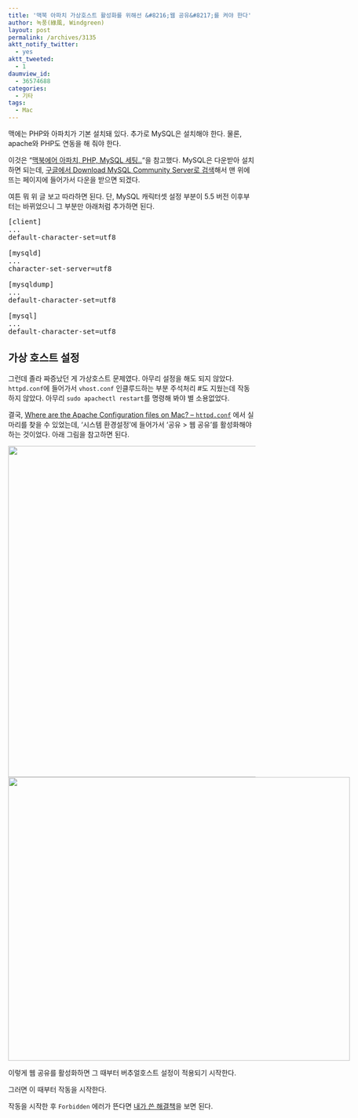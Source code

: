 ```yaml
---
title: '맥북 아파치 가상호스트 활성화를 위해선 &#8216;웹 공유&#8217;를 켜야 한다'
author: 녹풍(綠風, Windgreen)
layout: post
permalink: /archives/3135
aktt_notify_twitter:
  - yes
aktt_tweeted:
  - 1
daumview_id:
  - 36574688
categories:
  - 기타
tags:
  - Mac
---
```

맥에는 PHP와 아파치가 기본 설치돼 있다. 추가로 MySQL은 설치해야 한다. 물론, apache와 PHP도 연동을 해 줘야 한다.

이것은 &#8220;[맥북에어 아파치, PHP, MySQL 세팅..][1]&#8220;을 참고했다. MySQL은 다운받아 설치하면 되는데, [구글에서 Download MySQL Community Server로 검색][2]해서 맨 위에 뜨는 페이지에 들어가서 다운을 받으면 되겠다.

여튼 뭐 위 글 보고 따라하면 된다. 단, MySQL 캐릭터셋 설정 부분이 5.5 버전 이후부터는 바뀌었으니 그 부분만 아래처럼 추가하면 된다.

<pre>[client]
...
default-character-set=utf8

[mysqld]
...
character-set-server=utf8

[mysqldump]
...
default-character-set=utf8

[mysql]
...
default-character-set=utf8</pre>

## 가상 호스트 설정

그런데 졸라 짜증났던 게 가상호스트 문제였다. 아무리 설정을 해도 되지 않았다. `httpd.conf`에 들어가서 `vhost.conf` 인클루드하는 부분 주석처리 #도 지웠는데 작동하지 않았다. 아무리 `sudo apachectl restart`를 명령해 봐야 별 소용없었다.

결국, [Where are the Apache Configuration files on Mac? – `httpd.conf`][3] 에서 실마리를 찾을 수 있었는데, &#8216;시스템 환경설정&#8217;에 들어가서 &#8216;공유 > 웹 공유&#8217;를 활성화해야 하는 것이었다. 아래 그림을 참고하면 된다.

<img class="aligncenter" alt="" src="http://dl.dropbox.com/u/15546257/blog/mytory/macbook-web-sharing-1.png" width="782" height="675" />

<div style="width: 706px" class="wp-caption aligncenter">
  <img class=" " alt="" src="http://dl.dropbox.com/u/15546257/blog/mytory/macbook-web-sharing-2.png" width="696" height="578" /><p class="wp-caption-text">
    이렇게 웹 공유를 활성화하면 그 때부터 버추얼호스트 설정이 적용되기 시작한다.
  </p>
</div>

그러면 이 때부터 작동을 시작한다.

작동을 시작한 후 `Forbidden` 에러가 뜬다면 [내가 쓴 해결책][4]을 보면 된다.

 [1]: http://madchick.egloos.com/3662494 "맥북에어 아파치, PHP, MySQL 세팅.."
 [2]: https://www.google.co.kr/#q=Download+MySQL+Community+Server
 [3]: http://smartwebdeveloper.com/mac/httpd-conf-location-mac
 [4]: http://mytory.local/archives/3143 "아파치 Forbidden  You don’t have permission to access / on this server. 에러 해결"